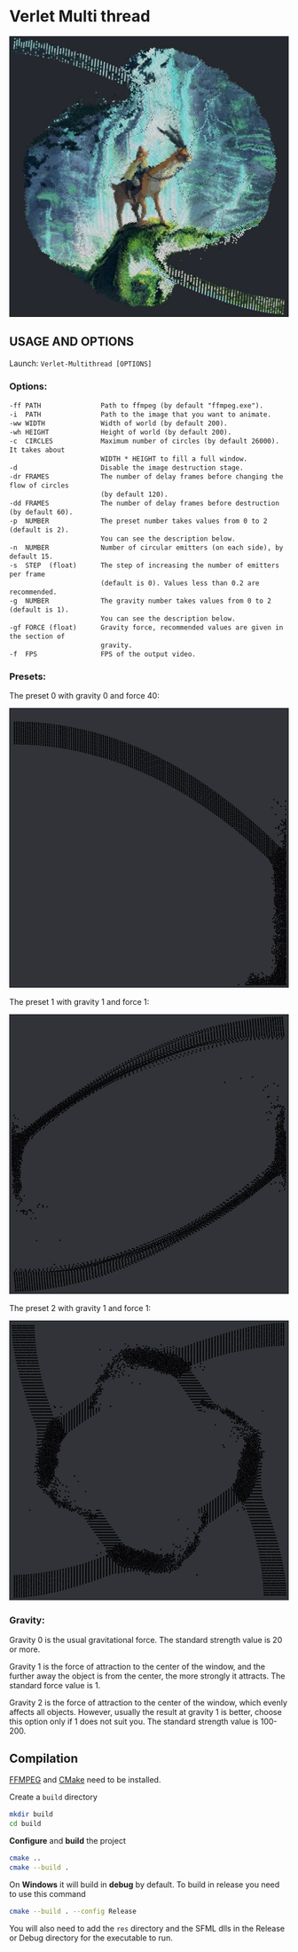 # Verlet Multi thread
![image](preview.png)
## USAGE AND OPTIONS
Launch: `Verlet-Multithread [OPTIONS]`

### Options:
```
-ff PATH               Path to ffmpeg (by default "ffmpeg.exe").
-i  PATH               Path to the image that you want to animate.
-ww WIDTH              Width of world (by default 200).
-wh HEIGHT             Height of world (by default 200).
-c  CIRCLES            Maximum number of circles (by default 26000). It takes about
                       WIDTH * HEIGHT to fill a full window.
-d                     Disable the image destruction stage.
-dr FRAMES             The number of delay frames before changing the flow of circles
                       (by default 120).
-dd FRAMES             The number of delay frames before destruction (by default 60).
-p  NUMBER             The preset number takes values from 0 to 2 (default is 2).
                       You can see the description below.
-n  NUMBER             Number of circular emitters (on each side), by default 15.
-s  STEP  (float)      The step of increasing the number of emitters per frame
                       (default is 0). Values less than 0.2 are recommended.
-g  NUMBER             The gravity number takes values from 0 to 2 (default is 1).
                       You can see the description below.
-gf FORCE (float)      Gravity force, recommended values are given in the section of 
                       gravity.
-f  FPS                FPS of the output video.
```

### Presets:
The preset 0 with gravity 0 and force 40:

![image](preset0.jpg)

The preset 1 with gravity 1 and force 1:

![image](preset1.jpg)

The preset 2 with gravity 1 and force 1:

![image](preset2.jpg)

### Gravity:
Gravity 0 is the usual gravitational force. The standard strength value is 20 or more.

Gravity 1 is the force of attraction to the center of the window, and the further away the object is from the center, the more strongly it attracts. The standard force value is 1.

Gravity 2 is the force of attraction to the center of the window, which evenly affects all objects. However, usually the result at gravity 1 is better, choose this option only if 1 does not suit you. The standard strength value is 100-200.

## Compilation

[FFMPEG](https://ffmpeg.org/) and [CMake](https://cmake.org/) need to be installed.

Create a `build` directory

```bash
mkdir build
cd build
```

**Configure** and **build** the project

```bash
cmake ..
cmake --build .
```

On **Windows** it will build in **debug** by default. To build in release you need to use this command

```bash
cmake --build . --config Release
```

You will also need to add the `res` directory and the SFML dlls in the Release or Debug directory for the executable to run.
